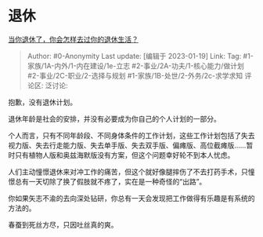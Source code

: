 # 退休
[当你退休了，你会怎样去过你的退休生活？](https://www.zhihu.com/question/428005906/answer/2851816821)

> Author: #0-Anonymity
> Last update: [编辑于 2023-01-19]
> Link:
> Tag: #1-家族/1A-内外/1-内在建设/1e-立志 #2-事业/2A-功夫/1-核心能力/做计划 #2-事业/2C-职业/2-选择与规划 #1-家族/1B-处世/2-外务/2c-求学求知
> 评论区:
> 泛讨论:

抱歉，没有退休计划。

退休年龄是社会的安排，并没有必要成为你自己的个人计划的一部分。

个人而言，只有不同年龄段、不同身体条件的工作计划，这些工作计划包括了失去视力版、失去行走能力版、失去单手版、失去双手版、偏瘫版、高位截瘫版……暂时只有植物人版和奥兹海默版没有方案，但这个问题幸好轮不到本人忧虑。

人们主动憧憬退休来对冲工作的痛苦，但这个就好像腿摔伤了不去打药手术，只憧憬总有一天切除了换了假肢就不疼了，实在是一种奇怪的“出路”。

你如果矢志不渝的去向深处钻研，你总有一天会发现把工作做得有乐趣是有系统的方法的。

春蚕到死丝方尽，只因吐丝真的爽。

